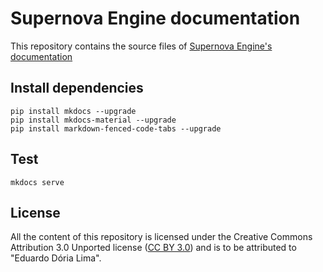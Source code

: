 # Supernova Engine documentation

This repository contains the source files of [Supernova Engine's documentation](http://docs.supernovaengine.org)

## Install dependencies

```shell
pip install mkdocs --upgrade
pip install mkdocs-material --upgrade
pip install markdown-fenced-code-tabs --upgrade
```

## Test

```
mkdocs serve
```

## License

All the content of this repository is licensed under the Creative Commons Attribution 3.0 Unported license ([CC BY 3.0](https://creativecommons.org/licenses/by/3.0/)) and is to be attributed to "Eduardo Dória Lima".
